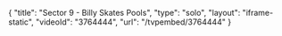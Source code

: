 {
    "title": "Sector 9 - Billy Skates Pools",
    "type": "solo",
    "layout": "iframe-static",
    "videoId": "3764444",
    "url": "\/tvpembed\/3764444"
}